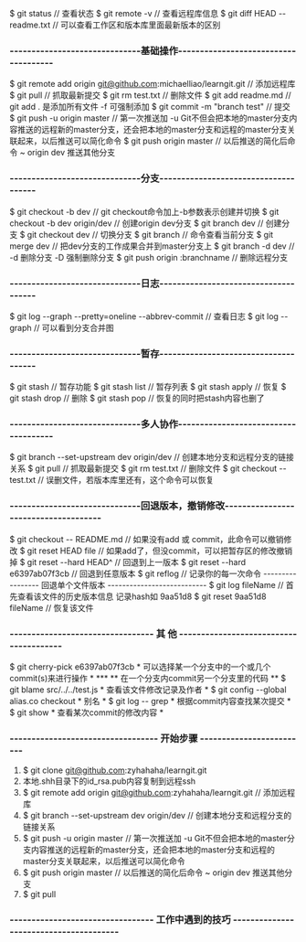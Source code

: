 $ git status // 查看状态
$ git remote -v // 查看远程库信息
$ git diff HEAD -- readme.txt // 可以查看工作区和版本库里面最新版本的区别

### ------------------------------基础操作-------------------------------------

$ git remote add origin git@github.com:michaelliao/learngit.git // 添加远程库
$ git pull // 抓取最新提交
$ git rm test.txt // 删除文件
$ git add readme.md // git add . 是添加所有文件 -f 可强制添加
$ git commit -m "branch test" // 提交
$ git push -u origin master // 第一次推送加 -u Git不但会把本地的master分支内容推送的远程新的master分支，还会把本地的master分支和远程的master分支关联起来，以后推送可以简化命令
$ git push origin master // 以后推送的简化后命令   ~ origin dev 推送其他分支

### ------------------------------分支-------------------------------------

$ git checkout -b dev // git checkout命令加上-b参数表示创建并切换
$ git checkout -b dev origin/dev // 创建origin dev分支
$ git branch dev // 创建分支
$ git checkout dev // 切换分支
$ git branch // 命令查看当前分支
$ git merge dev // 把dev分支的工作成果合并到master分支上
$ git branch -d dev // -d 删除分支 -D 强制删除分支
$ git push origin :branchname // 删除远程分支

### ------------------------------日志-------------------------------------

$ git log --graph --pretty=oneline --abbrev-commit // 查看日志
$ git log --graph // 可以看到分支合并图

### ------------------------------暂存-------------------------------------

$ git stash // 暂存功能
$ git stash list // 暂存列表
$ git stash apply // 恢复
$ git stash drop // 删除
$ git stash pop // 恢复的同时把stash内容也删了

### ------------------------------多人协作-------------------------------------

$ git branch --set-upstream dev origin/dev // 创建本地分支和远程分支的链接关系
$ git pull // 抓取最新提交
$ git rm test.txt // 删除文件
$ git checkout -- test.txt // 误删文件，若版本库里还有，这个命令可以恢复

### ------------------------------回退版本，撤销修改-------------------------------------

$ git checkout -- README.md // 如果没有add 或 commit，此命令可以撤销修改
$ git reset HEAD file // 如果add了，但没commit，可以把暂存区的修改撤销掉
$ git reset --hard HEAD^ // 回退到上一版本
$ git reset --hard e6397ab07f3cb // 回退到任意版本
$ git reflog // 记录你的每一次命令
			----------------- 回退单个文件版本 ---------------------------
			$ git log fileName // 首先查看该文件的历史版本信息  记录hash如 9aa51d8
			$ git reset 9aa51d8 fileName // 恢复该文件

### --------------------------------- 其 他 ---------------------------------------

$ git cherry-pick e6397ab07f3cb                         * 可以选择某一个分支中的一个或几个commit(s)来进行操作 *  ***  ** 在一个分支内commit另一个分支里的代码 **
$ git blame src/../../test.js                           * 查看该文件修改记录及作者 *
$ git config --global alias.co checkout                 * 别名 *
$ git log -- grep <filter-field>						* 根据commit内容查找某次提交 *
$ git show <commit-hash-id>								* 查看某次commit的修改内容 *

### ---------------------------------- 开始步骤 -------------------------

1. $ git clone git@github.com:zyhahaha/learngit.git
2. 本地.shh目录下的id_rsa.pub内容复制到远程ssh
3. $ git remote add origin git@github.com:zyhahaha/learngit.git // 添加远程库
4. $ git branch --set-upstream dev origin/dev // 创建本地分支和远程分支的链接关系
5. $ git push -u origin master // 第一次推送加 -u Git不但会把本地的master分支内容推送的远程新的master分支，还会把本地的master分支和远程的master分支关联起来，以后推送可以简化命令
6. $ git push origin master // 以后推送的简化后命令   ~ origin dev 推送其他分支
7. $ git pull

### --------------------------------- 工作中遇到的技巧 ---------------------------------------

